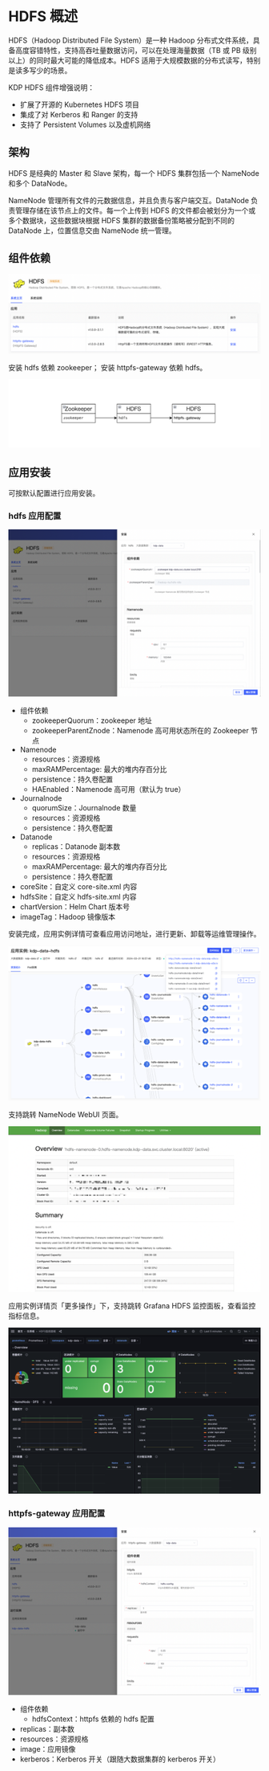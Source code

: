 
# HDFS 概述

HDFS（Hadoop Distributed File System）是一种 Hadoop 分布式文件系统，具备高度容错特性，支持高吞吐量数据访问，可以在处理海量数据（TB 或 PB 级别以上）的同时最大可能的降低成本。HDFS 适用于大规模数据的分布式读写，特别是读多写少的场景。

KDP HDFS 组件增强说明：

- 扩展了开源的 Kubernetes HDFS 项⽬
- 集成了对 Kerberos 和 Ranger 的支持
- ⽀持了 Persistent Volumes 以及虚机⽹络

## 架构

HDFS 是经典的 Master 和 Slave 架构，每一个 HDFS 集群包括一个 NameNode 和多个 DataNode。

NameNode 管理所有文件的元数据信息，并且负责与客户端交互。DataNode 负责管理存储在该节点上的文件。每一个上传到 HDFS 的文件都会被划分为一个或多个数据块，这些数据块根据 HDFS 集群的数据备份策略被分配到不同的 DataNode 上，位置信息交由 NameNode 统一管理。

## 组件依赖

<img src="./images/FAQs-2024-03-22-18-09-34.png" />

安装 hdfs 依赖 zookeeper；
安装 httpfs-gateway 依赖 hdfs。

<img src="./images/FAQs-2024-03-22-18-17-14.png" />

## 应用安装

可按默认配置进行应用安装。

### hdfs 应用配置

<img src="./images/Overview-2024-03-22-18-22-18.png" />

- 组件依赖
  - zookeeperQuorum：zookeeper 地址
  - zookeeperParentZnode：Namenode 高可用状态所在的 Zookeeper 节点
- Namenode
  - resources：资源规格
  - maxRAMPercentage: 最大的堆内存百分比
  - persistence：持久卷配置
  - HAEnabled：Namenode 高可用（默认为 true）
- Journalnode
  - quorumSize：Journalnode 数量
  - resources：资源规格
  - persistence：持久卷配置
- Datanode
  - replicas：Datanode 副本数
  - resources：资源规格
  - maxRAMPercentage: 最大的堆内存百分比
  - persistence：持久卷配置
- coreSite：自定义 core-site.xml 内容
- hdfsSite：自定义 hdfs-site.xml 内容
- chartVersion：Helm Chart 版本号
- imageTag：Hadoop 镜像版本

安装完成，应用实例详情可查看应用访问地址，进行更新、卸载等运维管理操作。

<img src="./images/Overview-2024-03-25-16-52-29.png" />

支持跳转 NameNode WebUI 页面。

<img src="./images/Overview-2024-03-22-18-36-07.png" />

应用实例详情页「更多操作」下，支持跳转 Grafana HDFS 监控面板，查看监控指标信息。

<img src="./images/Overview-2024-03-25-16-53-04.png" />

### httpfs-gateway 应用配置

<img src="./images/Overview-2024-03-22-18-30-05.png" />

- 组件依赖
  - hdfsContext：httpfs 依赖的 hdfs 配置
- replicas：副本数
- resources：资源规格
- image：应用镜像
- kerberos：Kerberos 开关（跟随大数据集群的 kerberos 开关）
